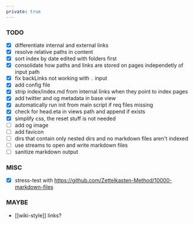 ```yaml
---
private: true
---
```


### TODO

- [x] differentiate internal and external links
- [x] resolve relative paths in content
- [x] sort index by date edited with folders first
- [x] consolidate how paths and links are stored on pages independetly of input
      path
- [x] fix backLinks not working with `.` input
- [x] add config file
- [x] strip index/index.md from internal links when they point to index pages
- [x] add twitter and og metadata in base view
- [x] automatically run init from main script if req files missing
- [x] check for head.eta in views path and append if exists
- [x] simplify css, the reset stuff is not needed
- [ ] add og image
- [ ] add favicon
- [ ] dirs that contain only nested dirs and no markdown files aren't indexed
- [ ] use streams to open and write markdown files
- [ ] sanitize markdown output

### MISC

- [x] stress-test with
      https://github.com/Zettelkasten-Method/10000-markdown-files

### MAYBE

- [[wiki-style]] links?
